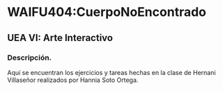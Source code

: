 # WAIFU404:CuerpoNoEncontrado  
## UEA VI: Arte Interactivo  
### Descripción.
Aquí se encuentran los ejercicios y tareas hechas en la clase de Hernani Villaseñor realizados por Hannia Soto Ortega.
